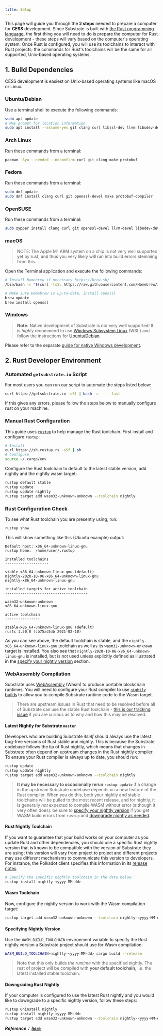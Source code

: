 ```yaml
---
title: Setup
---
```


This page will guide you through the **2 steps** needed to prepare a computer for **CESS** development.
Since Substrate is built with [the Rust programming language](https://www.rust-lang.org/), the first
thing you will need to do is prepare the computer for Rust development - these steps will vary based
on the computer's operating system. Once Rust is configured, you will use its toolchains to interact
with Rust projects; the commands for Rust's toolchains will be the same for all supported,
Unix-based operating systems.

## 1. Build Dependencies 

CESS development is easiest on Unix-based operating systems like macOS or Linux.


### Ubuntu/Debian

Use a terminal shell to execute the following commands:

```bash
sudo apt update
# May prompt for location information
sudo apt install --assume-yes git clang curl libssl-dev llvm libudev-dev make protobuf-compiler
```

### Arch Linux

Run these commands from a terminal:

```bash
pacman -Syu --needed --noconfirm curl git clang make protobuf
```

### Fedora

Run these commands from a terminal:

```bash
sudo dnf update
sudo dnf install clang curl git openssl-devel make protobuf-compiler
```

### OpenSUSE

Run these commands from a terminal:

```bash
sudo zypper install clang curl git openssl-devel llvm-devel libudev-devel make protobuf
```

### macOS

> NOTE: The Apple M1 ARM system on a chip is not very well supported yet by rust,
> and thus you very likely will run into build errors stemming from this.

Open the Terminal application and execute the following commands:

```bash
# Install Homebrew if necessary https://brew.sh/
/bin/bash -c "$(curl -fsSL https://raw.githubusercontent.com/Homebrew/install/master/install.sh)"

# Make sure Homebrew is up-to-date, install openssl
brew update
brew install openssl
```
### Windows 

> **Note:** Native development of Substrate is _not_ very well supported! It is _highly_ recommend to
> use [Windows Subsystem Linux](https://docs.microsoft.com/en-us/windows/wsl/install-win10) (WSL)
> and follow the instructions for [Ubuntu/Debian](#ubuntudebian).

Please refer to the separate [guide for native Windows development](windows-users).

## 2. Rust Developer Environment

### Automated `getsubstrate.io` Script

For most users you can run our script to automate the steps listed below:

```bash
curl https://getsubstrate.io -sSf | bash -s -- --fast
```

If this gives any errors, please follow the steps below to manually configure rust on your machine.

### Manual Rust Configuration

This guide uses [`rustup`](https://rustup.rs/) to help manage the Rust toolchain. First install and
configure `rustup`:

```bash
# Install
curl https://sh.rustup.rs -sSf | sh
# Configure
source ~/.cargo/env
```

Configure the Rust toolchain to default to the latest stable version, add nightly and the nightly wasm target:

```bash
rustup default stable
rustup update
rustup update nightly
rustup target add wasm32-unknown-unknown --toolchain nightly
```

### Rust Configuration Check

To see what Rust toolchain you are presently using, run:

```bash
rustup show
```

This will show something like this (Ubuntu example) output:

```text
Default host: x86_64-unknown-linux-gnu
rustup home:  /home/user/.rustup

installed toolchains
--------------------

stable-x86_64-unknown-linux-gnu (default)
nightly-2020-10-06-x86_64-unknown-linux-gnu
nightly-x86_64-unknown-linux-gnu

installed targets for active toolchain
--------------------------------------

wasm32-unknown-unknown
x86_64-unknown-linux-gnu

active toolchain
----------------

stable-x86_64-unknown-linux-gnu (default)
rustc 1.50.0 (cb75ad5db 2021-02-10)
```

As you can see above, the default toolchain is stable, and the
`nightly-x86_64-unknown-linux-gnu` toolchain as well as its `wasm32-unknown-unknown` target is installed.
You also see that `nightly-2020-10-06-x86_64-unknown-linux-gnu` is installed, but is not used unless explicitly defined as illustrated in the [specify your nightly version](#specifying-nightly-version)
section.

### WebAssembly Compilation

Substrate uses [WebAssembly](https://webassembly.org/) (Wasm) to produce portable blockchain
runtimes. You will need to configure your Rust compiler to use
[`nightly` builds](https://doc.rust-lang.org/book/appendix-07-nightly-rust.html) to allow you to
compile Substrate runtime code to the Wasm target.

> There are upstream issues in Rust that need to be resolved before all of Substrate can use
> the stable Rust toolchain -
> [this is our tracking issue](https://github.com/paritytech/substrate/issues/1252)
> if you are curious as to why and how this may be resolved.

#### Latest Nightly for Substrate `master`

Developers who are building Substrate _itself_ should always use the latest bug-free versions of
Rust stable and nightly. This is because the Substrate codebase follows the tip of Rust nightly,
which means that changes in Substrate often depend on upstream changes in the Rust nightly compiler.
To ensure your Rust compiler is always up to date, you should run:

```bash
rustup update
rustup update nightly
rustup target add wasm32-unknown-unknown --toolchain nightly
```

> **It may be necessary to occasionally rerun `rustup update`** if a change in the upstream Substrate
> codebase depends on a new feature of the Rust compiler. When you do this, both your nightly
> and stable toolchains will be pulled to the most recent release, and for nightly, it is
> generally _not_ expected to compile WASM without error (although it very often does).
> be sure to [specify your nightly version](#specifying-nightly-version) if you get WASM build errors
> from `rustup` and [downgrade nightly as needed](#downgrading-rust-nightly).

#### Rust Nightly Toolchain

If you want to guarantee that your build works on your computer as you update Rust and other
dependencies, you should use a specific Rust nightly version that is known to be
compatible with the version of Substrate they are using; this version will vary from project to
project and different projects may use different mechanisms to communicate this version to
developers. For instance, the Polkadot client specifies this information in its
[release notes](https://github.com/paritytech/polkadot/releases).

```bash
# Specify the specific nightly toolchain in the date below:
rustup install nightly-<yyyy-MM-dd>
```

#### Wasm Toolchain

Now, configure the nightly version to work with the Wasm compilation target:

```bash
rustup target add wasm32-unknown-unknown --toolchain nightly-<yyyy-MM-dd>
```

#### Specifying Nightly Version

Use the `WASM_BUILD_TOOLCHAIN` environment variable to specify the Rust nightly version a Substrate
project should use for Wasm compilation:

```bash
WASM_BUILD_TOOLCHAIN=nightly-<yyyy-MM-dd> cargo build --release
```

> Note that this only builds _the runtime_ with the specified nightly. The rest of project will be
> compiled with **your default toolchain**, i.e. the latest installed stable toolchain.

#### Downgrading Rust Nightly

If your computer is configured to use the latest Rust nightly and you would like to downgrade to a
specific nightly version, follow these steps:

```sh
rustup uninstall nightly
rustup install nightly-<yyyy-MM-dd>
rustup target add wasm32-unknown-unknown --toolchain nightly-<yyyy-MM-dd>
```


***Reference： [here](https://substrate.dev/docs/en/knowledgebase/getting-started/)***
